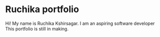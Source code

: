 # Ruchika portfolio
Hi! My name is Ruchika Kshirsagar.
I am an aspiring software developer
This portfolio is still in making.